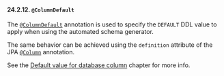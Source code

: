 #### 24.2.12. `@ColumnDefault`

<div class="paragraph">

The [`@ColumnDefault`](https://docs.jboss.org/hibernate/orm/5.2/javadocs/org/hibernate/annotations/ColumnDefault.html) annotation is used to specify the `DEFAULT` DDL value to apply when using the automated schema generator.

</div>
<div class="paragraph">

The same behavior can be achieved using the `definition` attribute of the JPA [`@Column`](#annotations-jpa-column) annotation.

</div>
<div class="paragraph">

See the [Default value for database column](#schema-generation-column-default-value) chapter for more info.

</div>
</div>
<div class="sect3">

